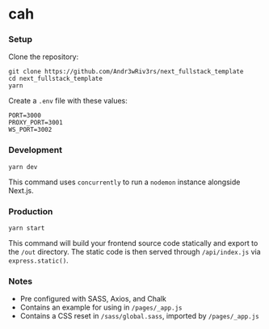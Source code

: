 # cah

### Setup
Clone the repository:
```
git clone https://github.com/Andr3wRiv3rs/next_fullstack_template
cd next_fullstack_template
yarn
```

Create a `.env` file with these values:
```env
PORT=3000
PROXY_PORT=3001
WS_PORT=3002
```

### Development
```
yarn dev
```
This command uses `concurrently` to run a `nodemon` instance alongside Next.js.


### Production
```
yarn start
```
This command will build your frontend source code statically and export to the `/out` directory.
The static code is then served through `/api/index.js` via `express.static()`.

### Notes
- Pre configured with SASS, Axios, and Chalk
- Contains an example for using <head> in `/pages/_app.js`
- Contains a CSS reset in `/sass/global.sass`, imported by `/pages/_app.js`